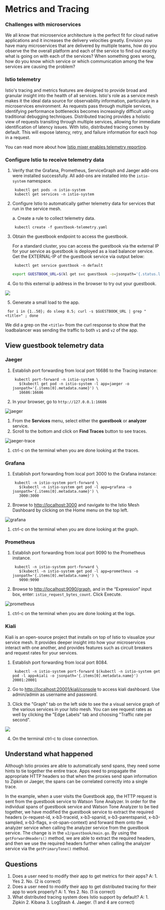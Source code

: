 # Metrics and Tracing

### Challenges with microservices

We all know that microservice architecture is the perfect fit for cloud native applications and it increases the delivery velocities greatly. Envision you have many microservices that are delivered by multiple teams, how do you observe the the overall platform and each of the service to find out exactly what is going on with each of the services? When something goes wrong, how do you know which service or which communication among the few services are causing the problem?

### Istio telemetry

Istio's tracing and metrics features are designed to provide broad and granular insight into the health of all services. Istio's role as a service mesh makes it the ideal data source for observability information, particularly in a microservices environment. As requests pass through multiple services, identifying performance bottlenecks becomes increasingly difficult using traditional debugging techniques. Distributed tracing provides a holistic view of requests transiting through multiple services, allowing for immediate identification of latency issues. With Istio, distributed tracing comes by default. This will expose latency, retry, and failure information for each hop in a request.

You can read more about how [Istio mixer enables telemetry reporting](https://istio.io/docs/concepts/policy-and-control/mixer.html).

### Configure Istio to receive telemetry data

1. Verify that the Grafana, Prometheus, ServiceGraph and Jaeger add-ons were installed successfully. All add-ons are installed into the `istio-system` namespace.

   ```text
    kubectl get pods -n istio-system
    kubectl get services -n istio-system
   ```

2. Configure Istio to automatically gather telemetry data for services that run in the service mesh.

   a. Create a rule to collect telemetry data.

   ```text
    kubectl create -f guestbook-telemetry.yaml
   ```

3. Obtain the guestbook endpoint to access the guestbook.

   For a standard cluster, you can access the guestbook via the external IP for your service as guestbook is deployed as a load balancer service. Get the EXTERNAL-IP of the guestbook service via output below:

   ```text
    kubectl get service guestbook -n default
   ```

   ```bash
   export GUESTBOOK_URL=$(kl get svc guestbook -o=jsonpath='{.status.loadBalancer.ingress[0].ip}')
   ```

4.  Go to this external ip address in the browser to try out your guestbook.

![](../.gitbook/assets/browser-app%20%281%29.png)

5. Generate a small load to the app.

```text
 for i in {1..50}; do sleep 0.5; curl -s $GUESTBOOK_URL | grep "<title>" ; done
```

We did a grep on the `<title>` from the curl response to show that the loadbalancer was sending the traffic to both `v1` and `v2` of the app.

## View guestbook telemetry data

### Jaeger

1. Establish port forwarding from local port 16686 to the Tracing instance:

   ```text
    kubectl port-forward -n istio-system \
      $(kubectl get pod -n istio-system -l app=jaeger -o jsonpath='{.items[0].metadata.name}') \
      16686:16686
   ```

2. In your browser, go to `http://127.0.0.1:16686`

![jaeger](../.gitbook/assets/jaegar%20%281%29.png)

1. From the **Services** menu, select either the **guestbook** or **analyzer** service.
2. Scroll to the bottom and click on **Find Traces** button to see traces.

![jaeger-trace](../.gitbook/assets/jaegar-trace%20%281%29.png)

1. ctrl-c on the terminal when you are done looking at the traces.

### Grafana

1. Establish port forwarding from local port 3000 to the Grafana instance:

   ```text
    kubectl -n istio-system port-forward \
      $(kubectl -n istio-system get pod -l app=grafana -o jsonpath='{.items[0].metadata.name}') \
      3000:3000
   ```

2. Browse to [http://localhost:3000](http://localhost:3000) and navigate to the Istio Mesh Dashboard by clicking on the Home menu on the top left.

![grafana](../.gitbook/assets/graphana.png)

1. ctrl-c on the terminal when you are done looking at the graph.

### Prometheus

1. Establish port forwarding from local port 9090 to the Prometheus instance.

   ```text
    kubectl -n istio-system port-forward \
      $(kubectl -n istio-system get pod -l app=prometheus -o jsonpath='{.items[0].metadata.name}') \
      9090:9090
   ```

2. Browse to [http://localhost:9090/graph](http://localhost:9090/graph), and in the “Expression” input box, enter: `istio_request_bytes_count`. Click Execute.

![prometheus](../.gitbook/assets/prometheus%20%281%29.png)

1. ctrl-c on the terminal when you are done looking at the logs.

### Kiali

Kiali is an open-source project that installs on top of Istio to visualize your service mesh. It provides deeper insight into how your microservices interact with one another, and provides features such as circuit breakers and request rates for your services.

1. Establish port forwarding from local port 8084.

   ```text
    kubectl -n istio-system port-forward $(kubectl -n istio-system get pod -l app=kiali -o jsonpath='{.items[0].metadata.name}') 20001:20001

   ```

2. Go to [http://localhost:20001/kiali/console](http://localhost:20001/kiali/console) to access kiali dashboard. Use admin/admin as username and password.
3. Click the "Graph" tab on the left side to see the a visual service graph of the various services in your Istio mesh. You can see request rates as well by clicking the "Edge Labels" tab and choosing "Traffic rate per second".

![](../.gitbook/assets/image.png)

4. On the terminal ctrl-c to close connection.

## Understand what happened

Although Istio proxies are able to automatically send spans, they need some hints to tie together the entire trace. Apps need to propagate the appropriate HTTP headers so that when the proxies send span information to Zipkin or Jaeger, the spans can be correlated correctly into a single trace.

In the example, when a user visits the Guestbook app, the HTTP request is sent from the guestbook service to Watson Tone Analyzer. In order for the individual spans of guestbook service and Watson Tone Analyzer to be tied together, we have modified the guestbook service to extract the required headers \(x-request-id, x-b3-traceid, x-b3-spanid, x-b3-parentspanid, x-b3-sampled, x-b3-flags, x-ot-span-context\) and forward them onto the analyzer service when calling the analyzer service from the guestbook service. The change is in the `v2/guestbook/main.go`. By using the `getForwardHeaders()` method, we are able to extract the required headers, and then we use the required headers further when calling the analyzer service via the `getPrimaryTone()` method.

## Questions

1. Does a user need to modify their app to get metrics for their apps? A: 1. Yes 2. No. \(2 is correct\)
2. Does a user need to modify their app to get distributed tracing for their app to work properly? A: 1. Yes 2. No. \(1 is correct\)
3. What distributed tracing system does Istio support by default? A: 1. Zipkin 2. Kibana 3. LogStash 4. Jaeger. \(1 and 4 are correct\)

